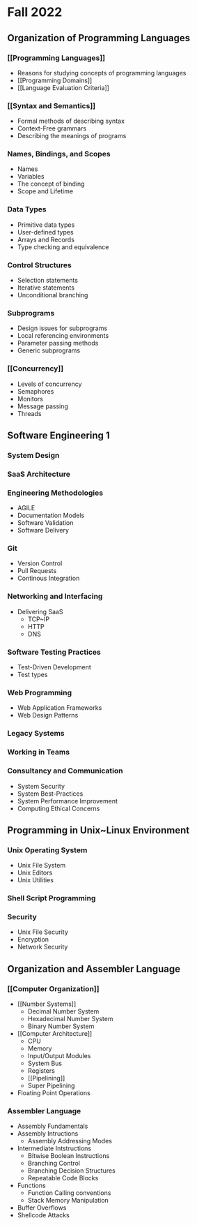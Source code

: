# Fall 2022

## Organization of Programming Languages 

###  [[Programming Languages]]
- Reasons for studying concepts of programming languages
- [[Programming Domains]]
- [[Language Evaluation Criteria]]
### [[Syntax and Semantics]]
- Formal methods of describing syntax
- Context-Free grammars
- Describing the meanings of programs
### Names, Bindings, and Scopes
- Names
- Variables
- The concept of binding
- Scope and Lifetime
### Data Types
- Primitive data types
- User-defined types
- Arrays and Records
- Type checking and equivalence
### Control Structures
- Selection statements
- Iterative statements
- Unconditional branching
### Subprograms
- Design issues for subprograms
- Local referencing environments
- Parameter passing methods
- Generic subprograms
### [[Concurrency]]
- Levels of concurrency
- Semaphores
- Monitors
- Message passing
- Threads

## Software Engineering 1

### System Design
### SaaS Architecture
### Engineering Methodologies
- AGILE
- Documentation Models
- Software Validation
- Software Delivery
### Git
 - Version Control
 - Pull Requests
 - Continous Integration
### Networking and Interfacing
- Delivering SaaS
	- TCP~IP
	- HTTP
	- DNS
### Software Testing Practices
- Test-Driven Development
- Test types
### Web Programming
- Web Application Frameworks
- Web Design Patterns
### Legacy Systems
### Working in Teams
### Consultancy and Communication
- System Security
- System Best-Practices
- System Performance Improvement
- Computing Ethical Concerns

## Programming in Unix~Linux Environment

### Unix Operating System
- Unix File System
- Unix Editors
- Unix Utilities
### Shell Script Programming
### Security
- Unix File Security
- Encryption
- Network Security

## Organization and Assembler Language

### [[Computer Organization]]
- [[Number Systems]]
	- Decimal Number System
	- Hexadecimal Number System
	- Binary Number System
- [[Computer Architecture]]
	- CPU
	- Memory
	- Input/Output Modules
	- System Bus
	- Registers
	- [[Pipelining]]
	- Super Pipelining
- Floating Point Operations
### Assembler Language
- Assembly Fundamentals
- Assembly Intructions
	- Assembly Addressing Modes
- Intermediate Intstructions
	- Bitwise Boolean Instructions
	- Branching Control
	- Branching Decision Structures
	- Repeatable Code Blocks
- Functions
	- Function Calling conventions
	- Stack Memory Manipulation
- Buffer Overflows
- Shellcode Attacks